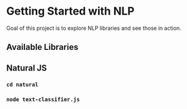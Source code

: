 # Getting Started with NLP

Goal of this project is to explore NLP libraries and see those in action.

## Available Libraries

## Natural JS

### `cd natural`
### `node text-classifier.js`